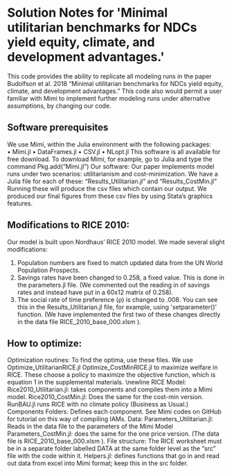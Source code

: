 # Solution Notes for 'Minimal utilitarian benchmarks for NDCs yield equity, climate, and development advantages.'

This code provides the ability to replicate all modeling runs in the paper Budolfson et al. 2018 “Minimal utilitarian benchmarks for NDCs yield equity, climate, and development advantages.”  This code also would permit a user familiar with Mimi to implement further modeling runs under alternative assumptions, by changing our code. 
## Software prerequisites
We use Mimi, within the Julia environment with the following packages:  
•	Mimi.jl
•	DataFrames.jl
•	CSV.jl
•	NLopt.jl
This software is all available for free download.  To download Mimi, for example, go to Julia and type the command Pkg.add(“Mimi.jl”)
Our software:
Our paper implements model runs under two scenarios: utilitarianism and cost-minimization.  We have a Julia file for each of these: “Results_Utilitarian.jl” and “Results_CostMin.jl” Running these will produce the csv files which contain our output.  We produced our final figures from these csv files by using Stata’s graphics features. 
## Modifications to RICE 2010:
Our model is built upon Nordhaus’ RICE 2010 model.  We made several slight modifications:
1.	Population numbers are fixed to match updated data from the UN World Population Prospects.
2.	Savings rates have been changed to 0.258, a fixed value. This is done in the parameters.jl file. (We commented out the reading in of savings rates and instead have put in a 60x12 matrix of 0.258).
3.	The social rate of time preference (ρ) is changed to .008. You can see this in the Results_Utilitarian.jl file, for example, using 'setparameter()' function.
(We have implemented the first two of these changes directly in the data file RICE_2010_base_000.xlsm ).
## How to optimize:
Optimization routines:  To find the optima, use these files.  We use Optimize_UtilitarianRICE.jl Optimize_CostMinRICE.jl to maximize welfare in RICE. These choose a policy to maximize the objective function, which is equation 1 in the supplemental materials.
\newline RICE Model: Rice2010_Utilitarian.jl: takes components and compiles them into a Mimi model. Rice2010_CostMin.jl: Does the same for the cost-min version.  RunBAU.jl runs RICE with no climate policy (Business as Usual.)
Components Folders: Defines each component. See Mimi codes on GitHub for tutorial on this way of compiling IAMs. 
Data: Parameters_Utilitarian.jl: Reads in the data file to the parameters of the Mimi Model Parameters_CostMin.jl: does the same for the one price version. (The data file is RICE_2010_base_000.xlsm ).
File structure:  The RICE worksheet must be in a separate folder labelled DATA at the same folder level as the “src” file with the code within it.  Helpers.jl: defines functions that go in and read out data from excel into Mimi format; keep this in the src folder.

